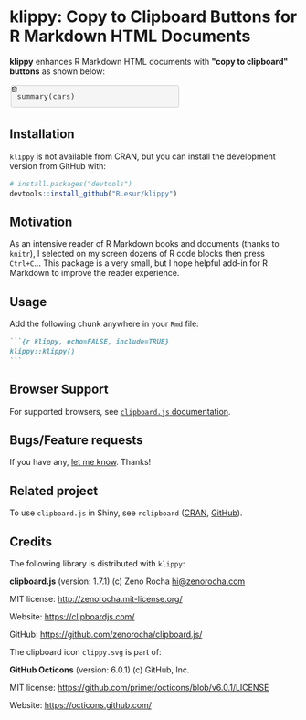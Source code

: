 
<!-- README.md is generated from README.Rmd. Please edit that file -->
klippy: Copy to Clipboard Buttons for R Markdown HTML Documents
===============================================================

**klippy** enhances R Markdown HTML documents with **"copy to clipboard" buttons** as shown below:

![](./inst/README_files/img/klippy.png)

Installation
------------

`klippy` is not available from CRAN, but you can install the development version from GitHub with:

``` r
# install.packages("devtools")
devtools::install_github("RLesur/klippy")
```

Motivation
----------

As an intensive reader of R Markdown books and documents (thanks to `knitr`), I selected on my screen dozens of R code blocks then press `Ctrl+C`...
This package is a very small, but I hope helpful add-in for R Markdown to improve the reader experience.

Usage
-----

Add the following chunk anywhere in your `Rmd` file:

```` markdown
```{r klippy, echo=FALSE, include=TRUE}
klippy::klippy()
```
````

Browser Support
---------------

For supported browsers, see [`clipboard.js` documentation](https://clipboardjs.com/#browser-support).

Bugs/Feature requests
---------------------

If you have any, [let me know](https://github.com/RLesur/klippy/issues). Thanks!

Related project
---------------

To use `clipboard.js` in Shiny, see `rclipboard` ([CRAN](https://cran.r-project.org/package=rclipboard), [GitHub](https://github.com/sbihorel/rclipboard)).

Credits
-------

The following library is distributed with `klippy`:

**clipboard.js** (version: 1.7.1) (c) Zeno Rocha <hi@zenorocha.com>

MIT license: <http://zenorocha.mit-license.org/>

Website: <https://clipboardjs.com/>

GitHub: <https://github.com/zenorocha/clipboard.js/>

The clipboard icon `clippy.svg` is part of:

**GitHub Octicons** (version: 6.0.1) (c) GitHub, Inc.

MIT license: <https://github.com/primer/octicons/blob/v6.0.1/LICENSE>

Website: <https://octicons.github.com/>
